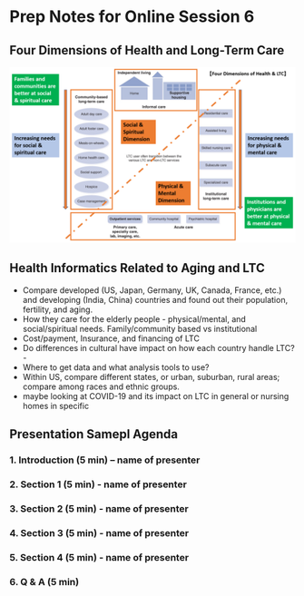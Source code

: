 # Prep Notes for Online Session 6

## Four Dimensions of Health and Long-Term Care

![](../images/long_term_care.PNG)

## Health Informatics Related to Aging and LTC
- Compare developed (US, Japan, Germany, UK, Canada, France, etc.) and developing (India, China) countries and found out their population, fertility, and aging.
- How they care for the elderly people - physical/mental, and social/spiritual needs. Family/community based vs institutional
- Cost/payment, Insurance, and financing of LTC
- Do differences in cultural have impact on how each country handle LTC?- 
- Where to get data and what analysis tools to use?
- Within US, compare different states, or urban, suburban, rural areas; compare among races and ethnic groups. 
- maybe looking at COVID-19 and its impact on LTC in general or nursing homes in specific
## Presentation Samepl Agenda
### 1. Introduction (5 min) – name of presenter
### 2. Section 1 (5  min) - name of presenter
### 3. Section 2 (5 min) - name of presenter
### 4. Section 3 (5 min) - name of presenter
### 5. Section 4 (5 min) - name of presenter
### 6. Q & A (5 min)
